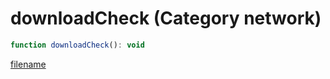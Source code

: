 # downloadCheck (Category network)

```js
function downloadCheck(): void
```

[filename](downloadCheck_m.md ':include')